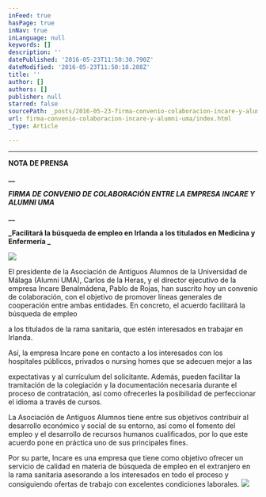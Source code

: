 ```yaml
---
inFeed: true
hasPage: true
inNav: true
inLanguage: null
keywords: []
description: ''
datePublished: '2016-05-23T11:50:30.790Z'
dateModified: '2016-05-23T11:50:18.288Z'
title: ''
author: []
authors: []
publisher: null
starred: false
sourcePath: _posts/2016-05-23-firma-convenio-colaboracion-incare-y-alumni-uma.md
url: firma-convenio-colaboracion-incare-y-alumni-uma/index.html
_type: Article

---
```

****

**NOTA DE PRENSA**

**__**

**_FIRMA DE CONVENIO DE COLABORACIÓN ENTRE LA EMPRESA INCARE Y ALUMNI UMA_**

**__**

**_Facilitará la búsqueda de empleo en Irlanda a los titulados en Medicina y Enfermería _**

![](https://the-grid-user-content.s3-us-west-2.amazonaws.com/7f127216-f699-4c45-adf2-38a0c57708fb.jpg)

El presidente de la Asociación de Antiguos Alumnos de la Universidad de Málaga (Alumni UMA), Carlos de la Heras, y el director ejecutivo de la empresa Incare Benalmádena, Pablo de Rojas, han suscrito hoy un convenio de colaboración, con el objetivo de promover líneas generales de cooperación entre ambas entidades. En concreto, el acuerdo facilitará la búsqueda de empleo

a los titulados de la rama sanitaria, que estén interesados en trabajar en Irlanda.

Así, la empresa Incare pone en contacto a los interesados con los hospitales públicos, privados o nursing homes que se adecuen mejor a las

expectativas y al currículum del solicitante. Además, pueden facilitar la tramitación de la colegiación y la documentación necesaria durante el proceso de contratación, así como ofrecerles la posibilidad de perfeccionar el idioma a través de cursos.

La Asociación de Antiguos Alumnos tiene entre sus objetivos contribuir al desarrollo económico y social de su entorno, así como el fomento del empleo y el desarrollo de recursos humanos cualificados, por lo que este acuerdo pone en práctica uno de sus principales fines.

Por su parte, Incare es una
empresa que tiene como objetivo ofrecer un servicio de calidad en materia de
búsqueda de empleo en el extranjero en la rama sanitaria asesorando a los
interesados en todo el proceso y consiguiendo ofertas de trabajo con excelentes
condiciones laborales.
![](https://the-grid-user-content.s3-us-west-2.amazonaws.com/290b9a8d-ce0d-4f4c-b34d-460033a00492.jpg)